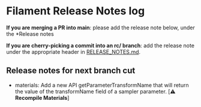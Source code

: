 # Filament Release Notes log

**If you are merging a PR into main**: please add the release note below, under the *Release notes

**If you are cherry-picking a commit into an rc/ branch**: add the release note under the
appropriate header in [RELEASE_NOTES.md](./RELEASE_NOTES.md).

## Release notes for next branch cut

- materials: Add a new API getParameterTransformName that will return the value of the transformName field of a sampler
parameter. [⚠️ **Recompile Materials**]